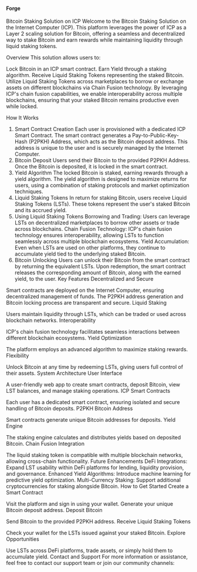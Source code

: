 #### Forge 
Bitcoin Staking Solution on ICP
Welcome to the Bitcoin Staking Solution on the Internet Computer (ICP). This platform leverages the power of ICP as a Layer 2 scaling solution for Bitcoin, offering a seamless and decentralized way to stake Bitcoin and earn rewards while maintaining liquidity through liquid staking tokens.

Overview
This solution allows users to:

Lock Bitcoin in an ICP smart contract.
Earn Yield through a staking algorithm.
Receive Liquid Staking Tokens representing the staked Bitcoin.
Utilize Liquid Staking Tokens across marketplaces to borrow or exchange assets on different blockchains via Chain Fusion technology.
By leveraging ICP's chain fusion capabilities, we enable interoperability across multiple blockchains, ensuring that your staked Bitcoin remains productive even while locked.

How It Works
1. Smart Contract Creation
Each user is provisioned with a dedicated ICP Smart Contract.
The smart contract generates a Pay-to-Public-Key-Hash (P2PKH) Address, which acts as the Bitcoin deposit address.
This address is unique to the user and is securely managed by the Internet Computer.
2. Bitcoin Deposit
Users send their Bitcoin to the provided P2PKH Address.
Once the Bitcoin is deposited, it is locked in the smart contract.
3. Yield Algorithm
The locked Bitcoin is staked, earning rewards through a yield algorithm.
The yield algorithm is designed to maximize returns for users, using a combination of staking protocols and market optimization techniques.
4. Liquid Staking Tokens
In return for staking Bitcoin, users receive Liquid Staking Tokens (LSTs).
These tokens represent the user's staked Bitcoin and its accrued yield.
5. Using Liquid Staking Tokens
Borrowing and Trading: Users can leverage LSTs on decentralized marketplaces to borrow other assets or trade across blockchains.
Chain Fusion Technology: ICP's chain fusion technology ensures interoperability, allowing LSTs to function seamlessly across multiple blockchain ecosystems.
Yield Accumulation: Even when LSTs are used on other platforms, they continue to accumulate yield tied to the underlying staked Bitcoin.
6. Bitcoin Unlocking
Users can unlock their Bitcoin from the smart contract by returning the equivalent LSTs.
Upon redemption, the smart contract releases the corresponding amount of Bitcoin, along with the earned yield, to the user.
Key Features
Decentralized and Secure

Smart contracts are deployed on the Internet Computer, ensuring decentralized management of funds.
The P2PKH address generation and Bitcoin locking process are transparent and secure.
Liquid Staking

Users maintain liquidity through LSTs, which can be traded or used across blockchain networks.
Interoperability

ICP's chain fusion technology facilitates seamless interactions between different blockchain ecosystems.
Yield Optimization

The platform employs an advanced algorithm to maximize staking rewards.
Flexibility

Unlock Bitcoin at any time by redeeming LSTs, giving users full control of their assets.
System Architecture
User Interface

A user-friendly web app to create smart contracts, deposit Bitcoin, view LST balances, and manage staking operations.
ICP Smart Contracts

Each user has a dedicated smart contract, ensuring isolated and secure handling of Bitcoin deposits.
P2PKH Bitcoin Address

Smart contracts generate unique Bitcoin addresses for deposits.
Yield Engine

The staking engine calculates and distributes yields based on deposited Bitcoin.
Chain Fusion Integration

The liquid staking token is compatible with multiple blockchain networks, allowing cross-chain functionality.
Future Enhancements
DeFi Integrations: Expand LST usability within DeFi platforms for lending, liquidity provision, and governance.
Enhanced Yield Algorithms: Introduce machine learning for predictive yield optimization.
Multi-Currency Staking: Support additional cryptocurrencies for staking alongside Bitcoin.
How to Get Started
Create a Smart Contract

Visit the platform and sign in using your wallet.
Generate your unique Bitcoin deposit address.
Deposit Bitcoin

Send Bitcoin to the provided P2PKH address.
Receive Liquid Staking Tokens

Check your wallet for the LSTs issued against your staked Bitcoin.
Explore Opportunities

Use LSTs across DeFi platforms, trade assets, or simply hold them to accumulate yield.
Contact and Support
For more information or assistance, feel free to contact our support team or join our community channels:
